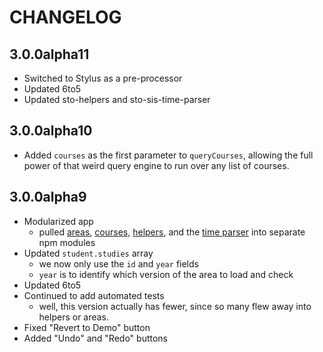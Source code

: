 # CHANGELOG

## 3.0.0alpha11
- Switched to Stylus as a pre-processor
- Updated 6to5
- Updated sto-helpers and sto-sis-time-parser


## 3.0.0alpha10
- Added `courses` as the first parameter to `queryCourses`, allowing the full power of that weird query engine to run over any list of courses.

## 3.0.0alpha9
- Modularized app
	- pulled [areas][sto-areas], [courses][sto-courses], [helpers][sto-helpers], and the [time parser][sto-sis-time-parser] into separate npm modules
- Updated `student.studies` array
	- we now only use the `id` and `year` fields
	- `year` is to identify which version of the area to load and check
- Updated 6to5
- Continued to add automated tests
	- well, this version actually has fewer, since so many flew away into helpers or areas.
- Fixed "Revert to Demo" button
- Added "Undo" and "Redo" buttons

[sto-areas]: https://github.com/hawkrives/gobbldygook-area-data
[sto-courses]: https://github.com/hawkrives/gobbldygook-course-data
[sto-helpers]: https://github.com/hawkrives/sto-helpers
[sto-sis-time-parser]: https://github.com/hawkrives/sto-sis-time-parser
